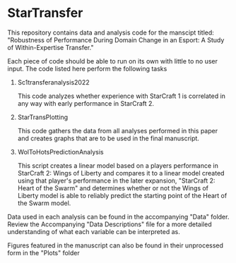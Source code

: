 # StarTransfer

This repository contains data and analysis code for the manscipt titled: "Robustness of Performance During Domain Change in an Esport: A Study of Within-Expertise Transfer."

Each piece of code should be able to run on its own with little to no user input. The code listed here perform the following tasks

1. Sc1transferanalysis2022

	This code analyzes whether experience with StarCraft 1 is correlated in any way with early performance in StarCraft 2.

2. StarTransPlotting

	This code gathers the data from all analyses performed in this paper and creates graphs that are to be used in the final manuscript.

3. WolToHotsPredictionAnalysis

	This script creates a linear model based on a players performance in StarCraft 2: Wings of Liberty and compares it to a linear model created using that player's performance in the later expansion, "StarCraft 2: Heart of the Swarm" and determines whether or not the Wings of Liberty model is able to reliably predict the starting point of the Heart of the Swarm model.

Data used in each analysis can be found in the accompanying "Data" folder. Review the Accompanying "Data Descriptions" file for a more detailed understanding of what each variable can be interpreted as.

Figures featured in the manuscript can also be found in their unprocessed form in the "Plots" folder